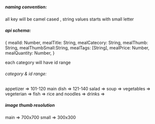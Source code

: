 ##### naming convention:

all key will be camel cased , string values starts with small letter

##### api schema:

{
mealId: Number,
mealTitle: String,
mealCatecory: String,
mealThumb: String,
mealThumbSmall:String,
mealTags: [String],
mealPrice: Number,
mealQuantity: Number,
}

each category will have id range

###### category & id range:

appetizer => 101-120
main dish => 121-140
salad =>
soup =>
vegetables =>
vegeterian =>
fish =>
rice and noodles =>
drinks =>

##### image thumb resolution

main => 700x700
small => 300x300
